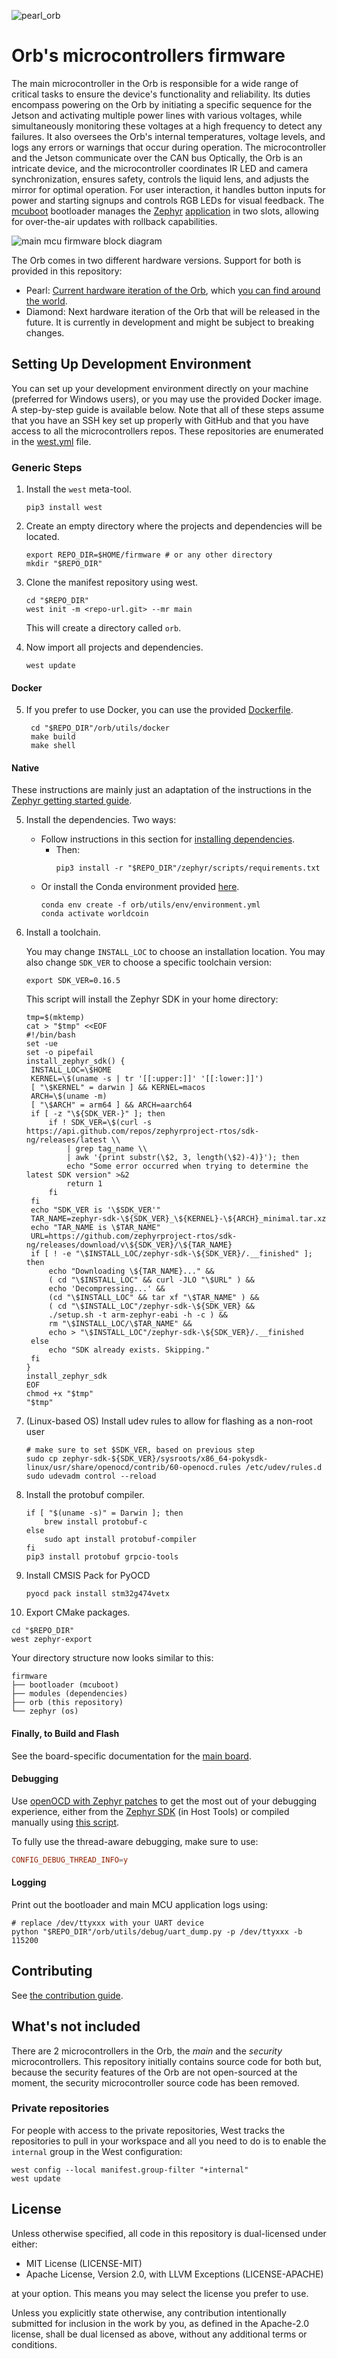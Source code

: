 ![pearl_orb](utils/doc/pearl_orb_banner.png "Main microcontroller Firmware")

# Orb's microcontrollers firmware

The main microcontroller in the Orb is responsible for a wide range of critical tasks to ensure the device's
functionality and reliability. Its duties encompass powering on the Orb by initiating a specific sequence for the Jetson
and activating multiple power lines with various voltages, while simultaneously monitoring these voltages at a high
frequency to detect any failures. It also oversees the Orb's internal temperatures, voltage levels, and
logs any errors or warnings that occur during operation. The microcontroller and the Jetson communicate over the CAN bus
Optically, the Orb is an intricate device, and the microcontroller coordinates IR LED and camera
synchronization, ensures safety, controls the liquid lens, and adjusts the mirror for optimal operation. For user
interaction, it handles button inputs for power and starting signups and controls RGB LEDs for visual feedback.
The [mcuboot](https://github.com/mcu-tools/mcuboot) bootloader manages the [Zephyr](https://www.zephyrproject.org/)
[application](https://docs.zephyrproject.org/latest/develop/application/index.html) in two slots, allowing for
over-the-air updates with rollback capabilities.

![main mcu firmware block diagram](utils/doc/block-diagram-main-mcu-firmware.svg "Main microcontroller Firmware")

The Orb comes in two different hardware versions. Support for both is provided in this repository:

- Pearl: [Current hardware iteration of the Orb](https://github.com/worldcoin/orb-hardware), which [you can find around
  the world](https://worldcoin.org/find-orb).
- Diamond: Next hardware iteration of the Orb that will be released in the future. It is currently in development
  and might be subject to breaking changes.

## Setting Up Development Environment

You can set up your development environment directly on your machine (preferred for Windows users), or you may
use the provided Docker image. A step-by-step guide is available below.
Note that all of these steps assume that you have an SSH key set up properly with GitHub
and that you have access to all the microcontrollers repos. These repositories are
enumerated in the [west.yml](west.yml) file.

### Generic Steps

1. Install the `west` meta-tool.

   ```shell
   pip3 install west
   ```

2. Create an empty directory where the projects and dependencies will be located.

   ```shell
   export REPO_DIR=$HOME/firmware # or any other directory
   mkdir "$REPO_DIR"
   ```

3. Clone the manifest repository using west.

   ```shell
   cd "$REPO_DIR"
   west init -m <repo-url.git> --mr main
   ```

   This will create a directory called `orb`.

4. Now import all projects and dependencies.

   ```shell
   west update
   ```

#### Docker

5. If you prefer to use Docker, you can use the provided [Dockerfile](utils/docker/Dockerfile).
   ```shell
    cd "$REPO_DIR"/orb/utils/docker
    make build
    make shell
   ```

#### Native

These instructions are mainly just an adaptation of the instructions in
the [Zephyr getting started guide](https://docs.zephyrproject.org/latest/getting_started/index.html).

5. Install the dependencies. Two ways:

   - Follow instructions in this section
     for [installing dependencies](https://docs.zephyrproject.org/latest/getting_started/index.html#install-dependencies).
     - Then:
       ```shell
       pip3 install -r "$REPO_DIR"/zephyr/scripts/requirements.txt
       ```
   - Or install the Conda environment provided [here](utils/env/environment.yml).
     ```shell
     conda env create -f orb/utils/env/environment.yml
     conda activate worldcoin
     ```

6. Install a toolchain.

   You may change `INSTALL_LOC` to choose an installation location.
   You may also change `SDK_VER` to choose a specific toolchain version:

   ```shell
   export SDK_VER=0.16.5
   ```

   This script will install the Zephyr SDK in your home directory:

   ```shell
   tmp=$(mktemp)
   cat > "$tmp" <<EOF
   #!/bin/bash
   set -ue
   set -o pipefail
   install_zephyr_sdk() {
    INSTALL_LOC=\$HOME
    KERNEL=\$(uname -s | tr '[[:upper:]]' '[[:lower:]]')
    [ "\$KERNEL" = darwin ] && KERNEL=macos
    ARCH=\$(uname -m)
    [ "\$ARCH" = arm64 ] && ARCH=aarch64
    if [ -z "\${SDK_VER-}" ]; then
        if ! SDK_VER=\$(curl -s https://api.github.com/repos/zephyrproject-rtos/sdk-ng/releases/latest \\
            | grep tag_name \\
            | awk '{print substr(\$2, 3, length(\$2)-4)}'); then
            echo "Some error occurred when trying to determine the latest SDK version" >&2
            return 1
        fi
    fi
    echo "SDK_VER is '\$SDK_VER'"
    TAR_NAME=zephyr-sdk-\${SDK_VER}_\${KERNEL}-\${ARCH}_minimal.tar.xz
    echo "TAR_NAME is \$TAR_NAME"
    URL=https://github.com/zephyrproject-rtos/sdk-ng/releases/download/v\${SDK_VER}/\${TAR_NAME}
    if [ ! -e "\$INSTALL_LOC/zephyr-sdk-\${SDK_VER}/.__finished" ]; then
        echo "Downloading \${TAR_NAME}..." &&
        ( cd "\$INSTALL_LOC" && curl -JLO "\$URL" ) &&
        echo 'Decompressing...' &&
        (cd "\$INSTALL_LOC" && tar xf "\$TAR_NAME" ) &&
        ( cd "\$INSTALL_LOC"/zephyr-sdk-\${SDK_VER} &&
        ./setup.sh -t arm-zephyr-eabi -h -c ) &&
        rm "\$INSTALL_LOC/\$TAR_NAME" &&
        echo > "\$INSTALL_LOC"/zephyr-sdk-\${SDK_VER}/.__finished
    else
        echo "SDK already exists. Skipping."
    fi
   }
   install_zephyr_sdk
   EOF
   chmod +x "$tmp"
   "$tmp"
   ```

7. (Linux-based OS) Install udev rules to allow for flashing as a non-root user

   ```shell
   # make sure to set $SDK_VER, based on previous step
   sudo cp zephyr-sdk-${SDK_VER}/sysroots/x86_64-pokysdk-linux/usr/share/openocd/contrib/60-openocd.rules /etc/udev/rules.d
   sudo udevadm control --reload
   ```

8. Install the protobuf compiler.

   ```shell
   if [ "$(uname -s)" = Darwin ]; then
       brew install protobuf-c
   else
       sudo apt install protobuf-compiler
   fi
   pip3 install protobuf grpcio-tools
   ```

9. Install CMSIS Pack for PyOCD

   ```shell
   pyocd pack install stm32g474vetx
   ```

10. Export CMake packages.

```shell
cd "$REPO_DIR"
west zephyr-export
```

Your directory structure now looks similar to this:

```
firmware
├── bootloader (mcuboot)
├── modules (dependencies)
├── orb (this repository)
└── zephyr (os)
```

#### Finally, to Build and Flash

See the board-specific documentation for the [main board](main_board/app/README.md).

#### Debugging

Use [openOCD with Zephyr patches](https://github.com/zephyrproject-rtos/openocd) to get the most out of your
debugging experience, either from the [Zephyr SDK](https://github.com/zephyrproject-rtos/sdk-ng) (in Host Tools) or
compiled manually using [this script](utils/env/compile_openocd.sh).

To fully use the thread-aware debugging, make sure to use:

```conf
CONFIG_DEBUG_THREAD_INFO=y
```

#### Logging

Print out the bootloader and main MCU application logs using:

```shell
# replace /dev/ttyxxx with your UART device
python "$REPO_DIR"/orb/utils/debug/uart_dump.py -p /dev/ttyxxx -b 115200
```

## Contributing

See [the contribution guide](CONTRIBUTING.md).

## What's not included

There are 2 microcontrollers in the Orb, the _main_ and the _security_ microcontrollers. This repository initially
contains source code for both but, because the security features of the Orb are not open-sourced at the moment,
the security microcontroller source code has been removed.

### Private repositories

For people with access to the private repositories, West tracks the repositories to pull in your workspace and all you
need to do is to enable the `internal` group in the West configuration:

```shell
west config --local manifest.group-filter "+internal"
west update
```

## License

Unless otherwise specified, all code in this repository is dual-licensed under either:

- MIT License (LICENSE-MIT)
- Apache License, Version 2.0, with LLVM Exceptions (LICENSE-APACHE)

at your option. This means you may select the license you prefer to use.

Unless you explicitly state otherwise, any contribution intentionally submitted for inclusion in the work by you, as
defined in the Apache-2.0 license, shall be dual licensed as above, without any additional terms or conditions.
